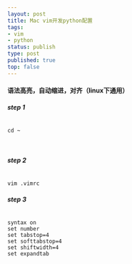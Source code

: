 ```yaml
--- 
layout: post
title: Mac vim开发python配置
tags: 
- vim
- python
status: publish
type: post
published: true
top: false
---
```


#### 语法高亮，自动缩进，对齐（linux下通用）

##### step 1

````

cd ~

````
&nbsp;
##### step 2

````

vim .vimrc

````

##### step 3

````

syntax on 
set number
set tabstop=4
set softtabstop=4
set shiftwidth=4
set expandtab

````